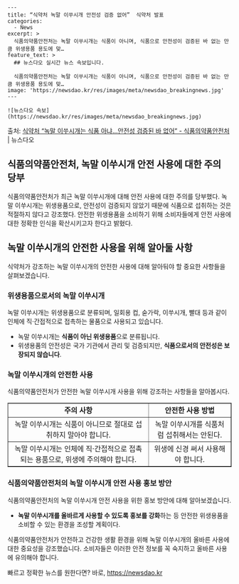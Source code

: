     ---
    title: “식약처 녹말 이쑤시개 안전성 검증 없어”  식약처 발표
    categories:
      - News
    excerpt: >
      식품의약품안전처는 녹말 이쑤시개는 식품이 아니며, 식품으로 안전성이 검증된 바 없는 만큼 위생용품 용도에 맞…
    feature_text: >
      ## 뉴스다오 실시간 뉴스 속보입니다.
    
      식품의약품안전처는 녹말 이쑤시개는 식품이 아니며, 식품으로 안전성이 검증된 바 없는 만큼 위생용품 용도에 맞…
    image: 'https://newsdao.kr/res/images/meta/newsdao_breakingnews.jpg'
    ---
    
    ![뉴스다오 속보](https://newsdao.kr/res/images/meta/newsdao_breakingnews.jpg)

<p>출처: <a href="https://newsdao.kr/3072" rel="dofollow">식약처 “녹말 이쑤시개는 식품 아냐…안전성 검증된 바 없어” - 식품의약품안전처</a> | 뉴스다오</p>

<h2 data-ke-size="size26">식품의약품안전처, 녹말 이쑤시개 안전 사용에 대한 주의 당부</h2>
<p data-ke-size="size16">식품의약품안전처가 최근 녹말 이쑤시개에 대해 안전 사용에 대한 주의를 당부했다. 녹말 이쑤시개는 위생용품으로, 안전성이 검증되지 않았기 때문에 식품으로 섭취하는 것은 적절하지 않다고 강조했다. 안전한 위생용품을 소비하기 위해 소비자들에게 안전 사용에 대한 정확한 인식을 확산시키고자 한다고 밝혔다.</p>

<h2 data-ke-size="size24">녹말 이쑤시개의 안전한 사용을 위해 알아둘 사항</h2>
<p data-ke-size="size16">식약처가 강조하는 녹말 이쑤시개의 안전한 사용에 대해 알아둬야 할 중요한 사항들을 살펴보겠습니다.</p>

<h3 data-ke-size="size20">위생용품으로서의 녹말 이쑤시개</h3>
<p data-ke-size="size16">녹말 이쑤시개는 위생용품으로 분류되며, 일회용 컵, 숟가락, 이쑤시개, 빨대 등과 같이 인체에 직·간접적으로 접촉하는 물품으로 사용되고 있습니다.</p>
<ul>
<li>녹말 이쑤시개는 <b>식품이 아닌 위생용품</b>으로 분류됩니다.</li>
<li>위생용품의 안전성은 국가 기관에서 관리 및 검증되지만, <b>식품으로서의 안전성은 보장되지 않습니다</b>.</li>
</ul>

<h3 data-ke-size="size20">녹말 이쑤시개의 안전한 사용</h3>
<p data-ke-size="size16">식품의약품안전처가 안전한 녹말 이쑤시개 사용을 위해 강조하는 사항들을 알아봅시다.</p>
<table border="1" style="width: 100%;">
<tbody>
<tr>
<td style="text-align: center; height: 17px;"><b>주의 사항</b></td>
<td style="text-align: center; height: 17px;"><b>안전한 사용 방법</b></td>
</tr>
<tr>
<td style="text-align: center; height: 17px;">녹말 이쑤시개는 식품이 아니므로 절대로 섭취하지 말아야 합니다.</td>
<td style="text-align: center; height: 17px;">녹말 이쑤시개를 식품처럼 섭취해서는 안된다.</td>
</tr>
<tr>
<td style="text-align: center; height: 17px;">녹말 이쑤시개는 인체에 직·간접적으로 접촉되는 용품으로, 위생에 주의해야 합니다.</td>
<td style="text-align: center; height: 17px;">위생에 신경 써서 사용해야 합니다.</td>
</tr>
</tbody>
</table>

<h3 data-ke-size="size20">식품의약품안전처의 녹말 이쑤시개 안전 사용 홍보 방안</h3>
<p data-ke-size="size16">식품의약품안전처의 녹말 이쑤시개 안전 사용을 위한 홍보 방안에 대해 알아보겠습니다.</p>
<ul>
<li><b>녹말 이쑤시개를 올바르게 사용할 수 있도록 홍보를 강화</b>하는 등 안전한 위생용품을 소비할 수 있는 환경을 조성할 계획이다.</li>
</ul>

<p data-ke-size="size16">식품의약품안전처가 안전하고 건강한 생활 환경을 위해 녹말 이쑤시개의 올바른 사용에 대한 중요성을 강조했습니다. 소비자들은 이러한 안전 정보를 꼭 숙지하고 올바른 사용에 유의해야 합니다.</p> 

빠르고 정확한 뉴스를 원한다면? 바로, <a href="https://newsdao.kr" rel="dofollow">https://newsdao.kr</a>


    
